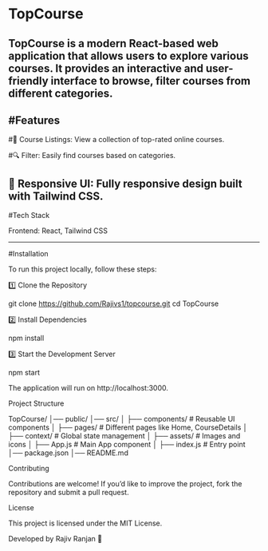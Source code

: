 # TopCourse
TopCourse is a modern React-based web application that allows users to explore  various  courses. It provides an interactive and user-friendly interface to browse, filter courses from different categories.
---
#Features
---
#🎯 Course Listings: View a collection of top-rated online courses.

#🔍 Filter: Easily find courses based on categories.

🎨 Responsive UI: Fully responsive design built with Tailwind CSS.
---
#Tech Stack

Frontend: React, Tailwind CSS

---

#Installation

To run this project locally, follow these steps:

1️⃣ Clone the Repository

git clone https://github.com/Rajivs1/topcourse.git
cd TopCourse

2️⃣ Install Dependencies

npm install

3️⃣ Start the Development Server

npm start

The application will run on http://localhost:3000.

Project Structure

TopCourse/
│── public/
│── src/
│   ├── components/   # Reusable UI components
│   ├── pages/        # Different pages like Home, CourseDetails
│   ├── context/      # Global state management
│   ├── assets/       # Images and icons
│   ├── App.js        # Main App component
│   ├── index.js      # Entry point
│── package.json
│── README.md

Contributing

Contributions are welcome! If you’d like to improve the project, fork the repository and submit a pull request.

License

This project is licensed under the MIT License.

Developed by Rajiv Ranjan 🚀

